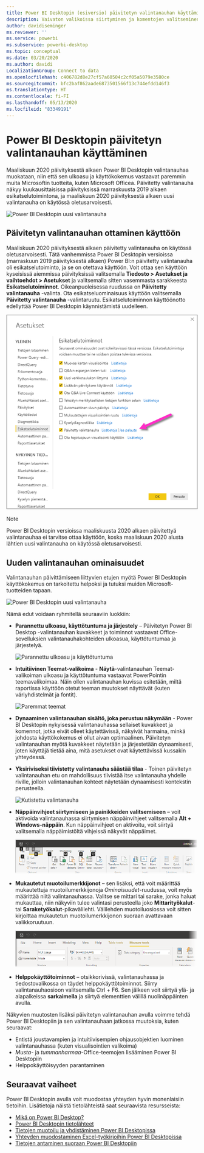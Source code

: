 ```yaml
---
title: Power BI Desktopin (esiversio) päivitetyn valintanauhan käyttäminen
description: Vaivaton valikoissa siirtyminen ja komentojen valitseminen Power BI Desktopin uuden valintanauhan avulla
author: davidiseminger
ms.reviewer: ''
ms.service: powerbi
ms.subservice: powerbi-desktop
ms.topic: conceptual
ms.date: 03/20/2020
ms.author: davidi
LocalizationGroup: Connect to data
ms.openlocfilehash: c406782d8e27cf57a60504c2cf05a5079e3580ce
ms.sourcegitcommit: bfc2baf862aade6873501566f13c744efdd146f3
ms.translationtype: HT
ms.contentlocale: fi-FI
ms.lasthandoff: 05/13/2020
ms.locfileid: "83349191"
---
```

# <a name="use-the-updated-ribbon-in-power-bi-desktop"></a>Power BI Desktopin päivitetyn valintanauhan käyttäminen

Maaliskuun 2020 päivityksestä alkaen Power BI Desktopin valintanauhaa muokataan, niin että sen ulkoasu ja käyttökokemus vastaavat paremmin muita Microsoftin tuotteita, kuten Microsoft Officea. Päivitetty valintanauha näkyy kuukausittaisissa päivityksissä marraskuusta 2019 alkaen esikatselutoimintona, ja maaliskuun 2020 päivityksestä alkaen uusi valintanauha on käytössä oletusarvoisesti.

![Power BI Desktopin uusi valintanauha](media/desktop-ribbon/desktop-ribbon-02.png)

## <a name="how-to-enable-the-updated-ribbon"></a>Päivitetyn valintanauhan ottaminen käyttöön

Maaliskuun 2020 päivityksestä alkaen päivitetty valintanauha on käytössä oletusarvoisesti. Tätä vanhemmissa Power BI Desktopin versioissa (marraskuun 2019 päivityksestä alkaen) Power BI:n päivitetty valintanauha oli esikatselutoiminto, ja se on otettava käyttöön. Voit ottaa sen käyttöön kyseisissä aiemmissa päivityksissä valitsemalla **Tiedosto > Asetukset ja vaihtoehdot > Asetukset** ja valitsemalla sitten vasemmasta sarakkeesta **Esikatselutoiminnot**. Oikeanpuoleisessa ruudussa on **Päivitetty valintanauha** -valinta. Ota esikatseluominaisuus käyttöön valitsemalla **Päivitetty valintanauha** -valintaruutu. Esikatselutoiminnon käyttöönotto edellyttää Power BI Desktopin käynnistämistä uudelleen.

![Power BI Desktopin päivitetty valintanauha -asetus](media/desktop-ribbon/desktop-ribbon-01.png)

> [!NOTE]
> Power BI Desktopin versioissa maaliskuusta 2020 alkaen päivitettyä valintanauhaa ei tarvitse ottaa käyttöön, koska maaliskuun 2020 alusta lähtien uusi valintanauha on käytössä oletusarvoisesti.

## <a name="features-of-the-new-ribbon"></a>Uuden valintanauhan ominaisuudet

Valintanauhan päivittämiseen liittyvien etujen myötä Power BI Desktopin käyttökokemus on tarkoitettu helpoksi ja tutuksi muiden Microsoft-tuotteiden tapaan. 

![Power BI Desktopin uusi valintanauha](media/desktop-ribbon/desktop-ribbon-03.png)

Nämä edut voidaan ryhmitellä seuraaviin luokkiin:

* **Parannettu ulkoasu, käyttötuntuma ja järjestely** – Päivitetyn Power BI Desktop -valintanauhan kuvakkeet ja toiminnot vastaavat Office-sovelluksien valintanauhakohteiden ulkoasua, käyttötuntumaa ja järjestelyä.

    ![Parannettu ulkoasu ja käyttötuntuma](media/desktop-ribbon/desktop-ribbon-04.png)

* **Intuitiivinen Teemat-valikoima** - **Näytä**-valintanauhan Teemat-valikoiman ulkoasu ja käyttötuntuma vastaavat PowerPointin teemavalikoimaa. Näin ollen valintanauhan kuvissa esitetään, miltä raportissa käyttöön otetut teeman muutokset näyttävät (kuten väriyhdistelmät ja fontit). 

    ![Paremmat teemat](media/desktop-ribbon/desktop-ribbon-05.png)

* **Dynaaminen valintanauhan sisältö, joka perustuu näkymään** - Power BI Desktopin nykyisessä valintanauhassa sellaiset kuvakkeet ja komennot, jotka eivät olleet käytettävissä, näkyivät harmaina, minkä johdosta käyttökokemus ei ollut aivan optimaalinen. Päivitetyn valintanauhan myötä kuvakkeet näytetään ja järjestetään dynaamisesti, joten käyttäjä tietää aina, mitä asetukset ovat käytettävissä kussakin yhteydessä.

* **Yksiriviseksi tiivistetty valintanauha säästää tilaa** - Toinen päivitetyn valintanauhan etu on mahdollisuus tiivistää itse valintanauha yhdelle riville, jolloin valintanauhan kohteet näytetään dynaamisesti kontekstin perusteella. 

    ![Kutistettu valintanauha](media/desktop-ribbon/desktop-ribbon-06.png)

* **Näppäinvihjeet siirtymiseen ja painikkeiden valitsemiseen** – voit aktivoida valintanauhassa siirtymisen näppäinvihjeet valitsemalla **Alt + Windows-näppäin**. Kun näppäinvihjeet on aktivoitu, voit siirtyä valitsemalla näppäimistöltä vihjeissä näkyvät näppäimet.

    ![Näppäinvihjeet](media/desktop-ribbon/desktop-ribbon-07.png)

* **Mukautetut muotoilumerkkijonot** – sen lisäksi, että voit määrittää mukautettuja muotoilumerkkijonoja *Ominaisuudet*-ruudussa, voit myös määrittää niitä valintanauhassa. Valitse se mittari tai sarake, jonka haluat mukauttaa, niin näkyviin tulee valintasi perusteella joko **Mittarityökalut**- tai **Saraketyökalut**-pikavälilehti. Välilehden muotoiluosiossa voit sitten kirjoittaa mukautetun muotoilumerkkijonon suoraan avattavaan valikkoruutuun.

    ![Mukautetut muotoilumerkkijonot](media/desktop-ribbon/desktop-ribbon-08.png)

* **Helppokäyttötoiminnot** – otsikkorivissä, valintanauhassa ja tiedostovalikossa on täydet helppokäyttötoiminnot. Siirry valintanauhaosioon valitsemalla Ctrl + F6. Sen jälkeen voit siirtyä ylä- ja alapalkeissa **sarkaimella** ja siirtyä elementtien välillä nuolinäppäinten avulla.


Näkyvien muutosten lisäksi päivitetyn valintanauhan avulla voimme tehdä Power BI Desktopiin ja sen valintanauhaan jatkossa muutoksia, kuten seuraavat:

* Entistä joustavampien ja intuitiivisempien ohjausobjektien luominen valintanauhassa (kuten visualisointien valikoima)
* *Musta*- ja *tummanharmaa*-Office-teemojen lisääminen Power BI Desktopiin
* Helppokäyttöisyyden parantaminen


## <a name="next-steps"></a>Seuraavat vaiheet
Power BI Desktopin avulla voit muodostaa yhteyden hyvin monenlaisiin tietoihin. Lisätietoja näistä tietolähteistä saat seuraavista resursseista:

* [Mikä on Power BI Desktop?](../fundamentals/desktop-what-is-desktop.md)
* [Power BI Desktopin tietolähteet](../connect-data/desktop-data-sources.md)
* [Tietojen muotoilu ja yhdistäminen Power BI Desktopissa](../connect-data/desktop-shape-and-combine-data.md)
* [Yhteyden muodostaminen Excel-työkirjoihin Power BI Desktopissa](../connect-data/desktop-connect-excel.md)   
* [Tietojen antaminen suoraan Power BI Desktopiin](../connect-data/desktop-enter-data-directly-into-desktop.md)   
